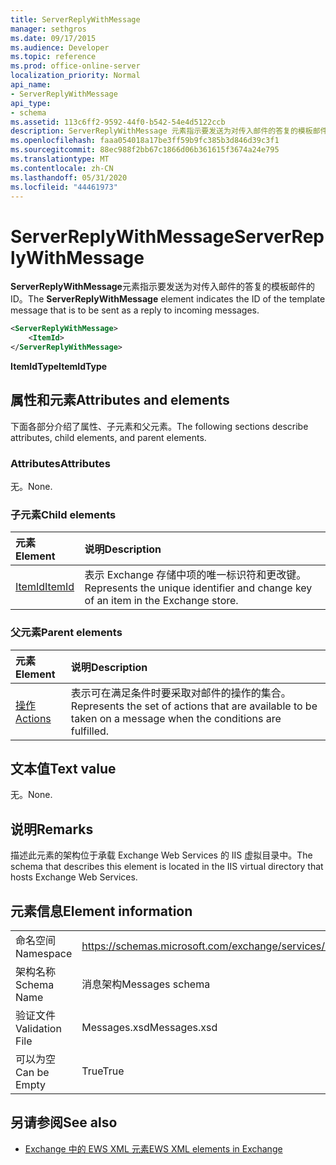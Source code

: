 ```yaml
---
title: ServerReplyWithMessage
manager: sethgros
ms.date: 09/17/2015
ms.audience: Developer
ms.topic: reference
ms.prod: office-online-server
localization_priority: Normal
api_name:
- ServerReplyWithMessage
api_type:
- schema
ms.assetid: 113c6ff2-9592-44f0-b542-54e4d5122ccb
description: ServerReplyWithMessage 元素指示要发送为对传入邮件的答复的模板邮件的 ID。
ms.openlocfilehash: faaa054018a17be3ff59b9fc385b3d846d39c3f1
ms.sourcegitcommit: 88ec988f2bb67c1866d06b361615f3674a24e795
ms.translationtype: MT
ms.contentlocale: zh-CN
ms.lasthandoff: 05/31/2020
ms.locfileid: "44461973"
---
```

# <a name="serverreplywithmessage"></a><span data-ttu-id="c6a85-103">ServerReplyWithMessage</span><span class="sxs-lookup"><span data-stu-id="c6a85-103">ServerReplyWithMessage</span></span>

<span data-ttu-id="c6a85-104">**ServerReplyWithMessage**元素指示要发送为对传入邮件的答复的模板邮件的 ID。</span><span class="sxs-lookup"><span data-stu-id="c6a85-104">The **ServerReplyWithMessage** element indicates the ID of the template message that is to be sent as a reply to incoming messages.</span></span> 
  
```XML
<ServerReplyWithMessage>
    <ItemId>
</ServerReplyWithMessage>
```

 <span data-ttu-id="c6a85-105">**ItemIdType**</span><span class="sxs-lookup"><span data-stu-id="c6a85-105">**ItemIdType**</span></span>
## <a name="attributes-and-elements"></a><span data-ttu-id="c6a85-106">属性和元素</span><span class="sxs-lookup"><span data-stu-id="c6a85-106">Attributes and elements</span></span>

<span data-ttu-id="c6a85-107">下面各部分介绍了属性、子元素和父元素。</span><span class="sxs-lookup"><span data-stu-id="c6a85-107">The following sections describe attributes, child elements, and parent elements.</span></span>
  
### <a name="attributes"></a><span data-ttu-id="c6a85-108">Attributes</span><span class="sxs-lookup"><span data-stu-id="c6a85-108">Attributes</span></span>

<span data-ttu-id="c6a85-109">无。</span><span class="sxs-lookup"><span data-stu-id="c6a85-109">None.</span></span>
  
### <a name="child-elements"></a><span data-ttu-id="c6a85-110">子元素</span><span class="sxs-lookup"><span data-stu-id="c6a85-110">Child elements</span></span>

|<span data-ttu-id="c6a85-111">**元素**</span><span class="sxs-lookup"><span data-stu-id="c6a85-111">**Element**</span></span>|<span data-ttu-id="c6a85-112">**说明**</span><span class="sxs-lookup"><span data-stu-id="c6a85-112">**Description**</span></span>|
|:-----|:-----|
|[<span data-ttu-id="c6a85-113">ItemId</span><span class="sxs-lookup"><span data-stu-id="c6a85-113">ItemId</span></span>](itemid.md) <br/> |<span data-ttu-id="c6a85-114">表示 Exchange 存储中项的唯一标识符和更改键。</span><span class="sxs-lookup"><span data-stu-id="c6a85-114">Represents the unique identifier and change key of an item in the Exchange store.</span></span>  <br/> |
   
### <a name="parent-elements"></a><span data-ttu-id="c6a85-115">父元素</span><span class="sxs-lookup"><span data-stu-id="c6a85-115">Parent elements</span></span>

|<span data-ttu-id="c6a85-116">**元素**</span><span class="sxs-lookup"><span data-stu-id="c6a85-116">**Element**</span></span>|<span data-ttu-id="c6a85-117">**说明**</span><span class="sxs-lookup"><span data-stu-id="c6a85-117">**Description**</span></span>|
|:-----|:-----|
|[<span data-ttu-id="c6a85-118">操作</span><span class="sxs-lookup"><span data-stu-id="c6a85-118">Actions</span></span>](actions.md) <br/> |<span data-ttu-id="c6a85-119">表示可在满足条件时要采取对邮件的操作的集合。</span><span class="sxs-lookup"><span data-stu-id="c6a85-119">Represents the set of actions that are available to be taken on a message when the conditions are fulfilled.</span></span>  <br/> |
   
## <a name="text-value"></a><span data-ttu-id="c6a85-120">文本值</span><span class="sxs-lookup"><span data-stu-id="c6a85-120">Text value</span></span>

<span data-ttu-id="c6a85-121">无。</span><span class="sxs-lookup"><span data-stu-id="c6a85-121">None.</span></span>
  
## <a name="remarks"></a><span data-ttu-id="c6a85-122">说明</span><span class="sxs-lookup"><span data-stu-id="c6a85-122">Remarks</span></span>

<span data-ttu-id="c6a85-123">描述此元素的架构位于承载 Exchange Web Services 的 IIS 虚拟目录中。</span><span class="sxs-lookup"><span data-stu-id="c6a85-123">The schema that describes this element is located in the IIS virtual directory that hosts Exchange Web Services.</span></span>
  
## <a name="element-information"></a><span data-ttu-id="c6a85-124">元素信息</span><span class="sxs-lookup"><span data-stu-id="c6a85-124">Element information</span></span>

|||
|:-----|:-----|
|<span data-ttu-id="c6a85-125">命名空间</span><span class="sxs-lookup"><span data-stu-id="c6a85-125">Namespace</span></span>  <br/> |https://schemas.microsoft.com/exchange/services/2006/messages  <br/> |
|<span data-ttu-id="c6a85-126">架构名称</span><span class="sxs-lookup"><span data-stu-id="c6a85-126">Schema Name</span></span>  <br/> |<span data-ttu-id="c6a85-127">消息架构</span><span class="sxs-lookup"><span data-stu-id="c6a85-127">Messages schema</span></span>  <br/> |
|<span data-ttu-id="c6a85-128">验证文件</span><span class="sxs-lookup"><span data-stu-id="c6a85-128">Validation File</span></span>  <br/> |<span data-ttu-id="c6a85-129">Messages.xsd</span><span class="sxs-lookup"><span data-stu-id="c6a85-129">Messages.xsd</span></span>  <br/> |
|<span data-ttu-id="c6a85-130">可以为空</span><span class="sxs-lookup"><span data-stu-id="c6a85-130">Can be Empty</span></span>  <br/> |<span data-ttu-id="c6a85-131">True</span><span class="sxs-lookup"><span data-stu-id="c6a85-131">True</span></span>  <br/> |
   
## <a name="see-also"></a><span data-ttu-id="c6a85-132">另请参阅</span><span class="sxs-lookup"><span data-stu-id="c6a85-132">See also</span></span>



- [<span data-ttu-id="c6a85-133">Exchange 中的 EWS XML 元素</span><span class="sxs-lookup"><span data-stu-id="c6a85-133">EWS XML elements in Exchange</span></span>](ews-xml-elements-in-exchange.md)


